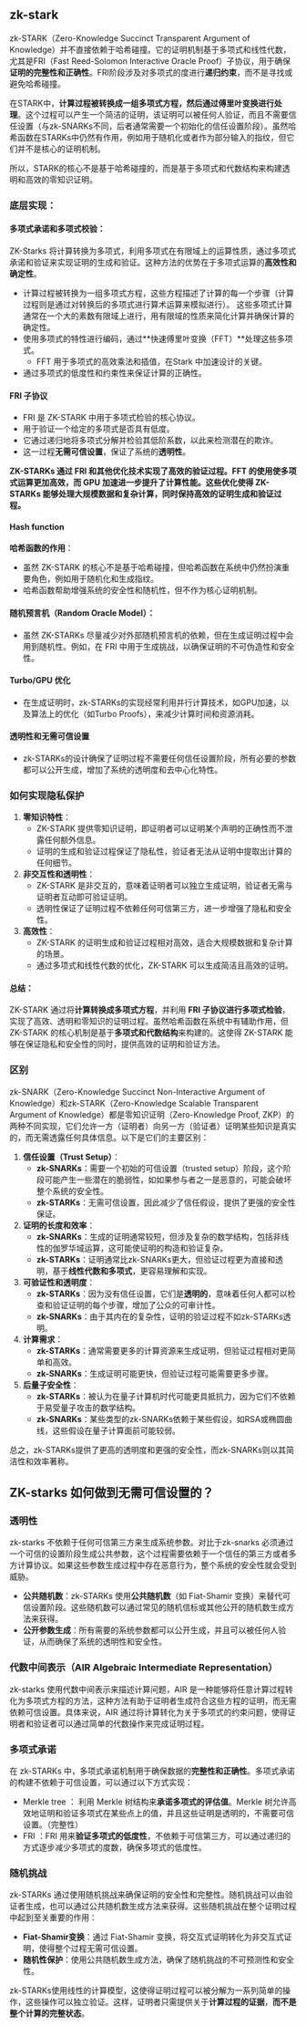 ## zk-stark

zk-STARK（Zero-Knowledge Succinct Transparent Argument of Knowledge）并不直接依赖于哈希碰撞。它的证明机制基于多项式和线性代数，尤其是FRI（Fast Reed-Solomon Interactive Oracle Proof）子协议，用于确保**证明的完整性和正确性**。FRI阶段涉及对多项式的度进行**递归约束**，而不是寻找或避免哈希碰撞。

在STARK中，**计算过程被转换成一组多项式方程，然后通过傅里叶变换进行处理**。这个过程可以产生一个简洁的证明，该证明可以被任何人验证，而且不需要信任设置（与zk-SNARKs不同，后者通常需要一个初始化的信任设置阶段）。虽然哈希函数在STARKs中仍然有作用，例如用于随机化或者作为部分输入的指纹，但它们并不是核心的证明机制。

所以，STARK的核心不是基于哈希碰撞的，而是基于多项式和代数结构来构建透明和高效的零知识证明。

### 底层实现：

#### 多项式承诺和多项式校验：

ZK-Starks 将计算转换为多项式，利用多项式在有限域上的运算性质，通过多项式承诺和验证来实现证明的生成和验证。这种方法的优势在于多项式运算的**高效性和确定性**。

* 计算过程被转换为一组多项式方程，这些方程描述了计算的每一个步骤（计算过程则是通过对转换后的多项式进行算术运算来模拟进行）。 这些多项式计算通常在一个大的素数有限域上进行，用有限域的性质来简化计算并确保计算的确定性。
* 使用多项式的特性进行编码，通过**快速傅里叶变换（FFT）**处理这些多项式。
  * FFT 用于多项式的高效乘法和插值，在Stark 中加速设计的关键。
* 通过多项式的低度性和约束性来保证计算的正确性。

#### FRI 子协议

* FRI 是 ZK-STARK 中用于多项式检验的核心协议。
* 用于验证一个给定的多项式是否具有低度。
* 它通过递归地将多项式分解并检验其低阶系数，以此来检测潜在的欺诈。
* 这一过程**无需可信设置**，保证了系统的**透明性**。

**ZK-STARKs 通过 FRI 和其他优化技术实现了高效的验证过程。FFT 的使用使多项式运算更加高效，而 GPU 加速进一步提升了计算性能。这些优化使得 ZK-STARKs 能够处理大规模数据和复杂计算，同时保持高效的证明生成和验证过程。**



#### Hash function

**哈希函数的作用**：

- 虽然 ZK-STARK 的核心不是基于哈希碰撞，但哈希函数在系统中仍然扮演重要角色，例如用于随机化和生成指纹。
- 哈希函数帮助增强系统的安全性和随机性，但不作为核心证明机制。

####  随机预言机（Random Oracle Model）：

- 虽然 ZK-STARKs 尽量减少对外部随机预言机的依赖，但在生成证明过程中会用到随机性。例如，在 FRI 中用于生成挑战，以确保证明的不可伪造性和安全性。

#### Turbo/GPU 优化

* 在生成证明时，zk-STARKs的实现经常利用并行计算技术，如GPU加速，以及算法上的优化（如Turbo Proofs），来减少计算时间和资源消耗。

####  透明性和无需可信设置

* zk-STARKs的设计确保了证明过程不需要任何信任设置阶段，所有必要的参数都可以公开生成，增加了系统的透明度和去中心化特性。



### 如何实现隐私保护

1. **零知识特性**：
   - ZK-STARK 提供零知识证明，即证明者可以证明某个声明的正确性而不泄露任何额外信息。
   - 证明的生成和验证过程保证了隐私性，验证者无法从证明中提取出计算的任何细节。
2. **非交互性和透明性**：
   - ZK-STARK 是非交互的，意味着证明者可以独立生成证明，验证者无需与证明者互动即可验证证明。
   - 透明性保证了证明过程不依赖任何可信第三方，进一步增强了隐私和安全性。
3. **高效性**：
   - ZK-STARK 的证明生成和验证过程相对高效，适合大规模数据和复杂计算的场景。
   - 通过多项式和线性代数的优化，ZK-STARK 可以生成简洁且高效的证明。



#### 总结： 

ZK-STARK 通过将**计算转换成多项式方程**，并利用 **FRI 子协议进行多项式检验**，实现了高效、透明和零知识的证明过程。虽然哈希函数在系统中有辅助作用，但 ZK-STARK 的核心机制是基于**多项式和代数结构**来构建的。这使得 ZK-STARK 能够在保证隐私和安全性的同时，提供高效的证明和验证方法。



### 区别

zk-SNARK（Zero-Knowledge Succinct Non-Interactive Argument of Knowledge）和zk-STARK（Zero-Knowledge Scalable Transparent Argument of Knowledge）都是零知识证明（Zero-Knowledge Proof, ZKP）的两种不同实现，它们允许一方（证明者）向另一方（验证者）证明某些知识是真实的，而无需透露任何具体信息。以下是它们的主要区别：

1. **信任设置（Trust Setup）**：
   - **zk-SNARKs**：需要一个初始的可信设置（trusted setup）阶段，这个阶段可能产生一些潜在的脆弱性，如如果参与者之一是恶意的，可能会破坏整个系统的安全性。
   - **zk-STARKs**：无需可信设置，因此减少了信任假设，提供了更强的安全性保证。
2. **证明的长度和效率**：
   - **zk-SNARKs**：生成的证明通常较短，但涉及复杂的数学结构，包括非线性的伽罗华域运算，这可能使证明的构造和验证复杂。
   - **zk-STARKs**：证明通常比zk-SNARKs更大，但验证过程更为直接和透明，基于**线性代数和多项式**，更容易理解和实现。
3. **可验证性和透明度**：
   - **zk-STARKs**：因为没有信任设置，它们是**透明的**，意味着任何人都可以检查和验证证明的每个步骤，增加了公众的可审计性。
   - **zk-SNARKs**：由于其内在的复杂性，证明的验证过程不如zk-STARKs透明。
4. **计算需求**：
   - **zk-STARKs**：通常需要更多的计算资源来生成证明，但验证过程相对更简单和高效。
   - **zk-SNARKs**：生成证明可能更快，但验证过程可能需要更多步骤。
5. **后量子安全性**：
   - **zk-STARKs**：被认为在量子计算机时代可能更具抵抗力，因为它们不依赖于易受量子攻击的数学结构。
   - **zk-SNARKs**：某些类型的zk-SNARKs依赖于某些假设，如RSA或椭圆曲线，这些假设在量子计算面前可能较弱。

总之，zk-STARKs提供了更高的透明度和更强的安全性，而zk-SNARKs则以其简洁性和效率著称。



## ZK-starks 如何做到无需可信设置的？

### 透明性

zk-starks 不依赖于任何可信第三方来生成系统参数。对比于zk-snarks 必须通过一个可信的设置阶段生成公共参数，这个过程需要依赖于一个信任的第三方或者多方计算协议。如果这些参数生成过程中存在恶意行为，整个系统的安全性就会受到威胁。

* **公共随机数**：zk-STARKs 使用**公共随机数**（如 Fiat-Shamir 变换）来替代可信设置阶段。这些随机数可以通过常见的随机信标或其他公开的随机数生成方法来获得。
* **公开参数生成**：所有需要的系统参数都可以公开生成，并且可以被任何人验证，从而确保了系统的透明性和安全性。

### 代数中间表示（AIR Algebraic Intermediate Representation）

zk-starks 使用代数中间表示来描述计算问题，AIR 是一种能够将任意计算过程转化为多项式方程的方法，这种方法有助于证明者生成符合这些方程的证明，而无需依赖可信设置。具体来说，AIR 通过将计算转化为关于多项式的约束问题，使得证明者和验证者可以通过简单的代数操作来完成证明过程。

### 多项式承诺

在 zk-STARKs 中，多项式承诺机制用于确保数据的**完整性和正确性**。多项式承诺的构建不依赖于可信设置，可以通过以下方式实现：

* Merkle tree ： 利用 Merkle 树结构来**承诺多项式的评估值**。Merkle 树允许高效地证明和验证多项式在某些点上的值，并且这些证明是透明的，不需要可信设置。（完整性）
* FRI ：FRI 用来**验证多项式的低度性**，不依赖于可信第三方，可以通过递归的方式逐步减少多项式的度数，确保多项式的低度性。

### 随机挑战

zk-STARKs 通过使用随机挑战来确保证明的安全性和完整性。随机挑战可以由验证者生成，也可以通过公共随机数生成方法来获得。这些随机挑战在整个证明过程中起到至关重要的作用：

* **Fiat-Shamir变换**：通过 Fiat-Shamir 变换，将交互式证明转化为非交互式证明，使得整个过程无需可信设置。
* **随机性保护**：使用公共随机数生成方法，确保了随机挑战的不可预测性和安全性。

zk-STARKs使用线性的计算模型，这使得证明过程可以被分解为一系列简单的操作，这些操作可以独立验证。这样，证明者只需提供关于**计算过程的证据**，**而不是整个计算的完整状态**。










